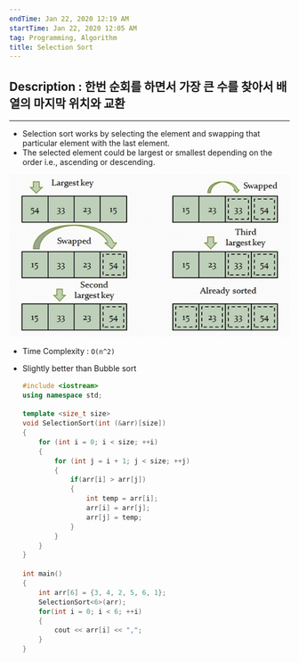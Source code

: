 ```yaml
---
endTime: Jan 22, 2020 12:19 AM
startTime: Jan 22, 2020 12:05 AM
tag: Programming, Algorithm
title: Selection Sort
---
```


## Description : 한번 순회를 하면서 가장 큰 수를 찾아서 배열의 마지막 위치와 교환

---

- Selection sort works by selecting the element and swapping that particular element with the last element.
- The selected element could be largest or smallest depending on the order i.e., ascending or descending.

![SelectionSort/Untitled.png](SelectionSort/Untitled.png)

- Time Complexity : `O(n^2)`
- Slightly better than Bubble sort

	```cpp
    #include <iostream>
    using namespace std;
    
    template <size_t size>
    void SelectionSort(int (&arr)[size])
    {
    	for (int i = 0; i < size; ++i)
    	{
    		for (int j = i + 1; j < size; ++j)
    		{
    			if(arr[i] > arr[j])
    			{
    				int temp = arr[i];
    				arr[i] = arr[j];
    				arr[j] = temp;
    			} 
    		}
    	}
    }
    
    int main()
    {
    	int arr[6] = {3, 4, 2, 5, 6, 1};
    	SelectionSort<6>(arr);
    	for(int i = 0; i < 6; ++i)
    	{
    		cout << arr[i] << ","; 
    	}
    }
	```